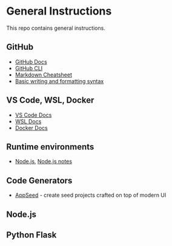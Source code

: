 # General Instructions
This repo contains general instructions.

## GitHub
- [GitHub Docs](https://docs.github.com/en)
- [GitHub CLI](https://docs.github.com/en/github-cli)
- [Markdown Cheatsheet](https://github.com/adam-p/markdown-here/wiki/Markdown-Cheatsheet)
- [Basic writing and formatting syntax](https://docs.github.com/en/get-started/writing-on-github/getting-started-with-writing-and-formatting-on-github/basic-writing-and-formatting-syntax)

## VS Code, WSL, Docker
- [VS Code Docs](https://code.visualstudio.com/docs)
- [WSL Docs](https://learn.microsoft.com/en-us/windows/wsl/)
- [Docker Docs](https://docs.docker.com/)

## Runtime environments
- [Node.js](https://nodejs.org/en), [Node.js notes](nodejs-notes.md)

## Code Generators
- [AppSeed](https://appseed.us/) - create seed projects crafted on top of modern UI

## Node.js

## Python Flask

##
